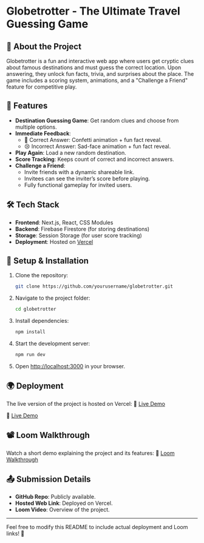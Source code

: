 # Globetrotter - The Ultimate Travel Guessing Game

## 🧩 About the Project
Globetrotter is a fun and interactive web app where users get cryptic clues about famous destinations and must guess the correct location. Upon answering, they unlock fun facts, trivia, and surprises about the place. The game includes a scoring system, animations, and a "Challenge a Friend" feature for competitive play.

## 🔹 Features
- **Destination Guessing Game**: Get random clues and choose from multiple options.
- **Immediate Feedback**:
  - 🎉 Correct Answer: Confetti animation + fun fact reveal.
  - 😢 Incorrect Answer: Sad-face animation + fun fact reveal.
- **Play Again**: Load a new random destination.
- **Score Tracking**: Keeps count of correct and incorrect answers.
- **Challenge a Friend**:
  - Invite friends with a dynamic shareable link.
  - Invitees can see the inviter’s score before playing.
  - Fully functional gameplay for invited users.

## 🛠️ Tech Stack
- **Frontend**: Next.js, React, CSS Modules
- **Backend**: Firebase Firestore (for storing destinations)
- **Storage**: Session Storage (for user score tracking)
- **Deployment**: Hosted on [Vercel](#deployment-link)

## 🚀 Setup & Installation
1. Clone the repository:
   ```sh
   git clone https://github.com/yourusername/globetrotter.git
   ```
2. Navigate to the project folder:
   ```sh
   cd globetrotter
   ```
3. Install dependencies:
   ```sh
   npm install
   ```
4. Start the development server:
   ```sh
   npm run dev
   ```
5. Open [http://localhost:3000](http://localhost:3000) in your browser.

## 🌍 Deployment
The live version of the project is hosted on Vercel:
🔗 [Live Demo](https://globetrotter-rho.vercel.app/)

🔗 [Live Demo](https://globetrotter-ayush-goels-projects-1a398090.vercel.app/)

## 📽️ Loom Walkthrough
Watch a short demo explaining the project and its features:
🎥 [Loom Walkthrough](#loom-link)

## 📤 Submission Details
- **GitHub Repo**: Publicly available.
- **Hosted Web Link**: Deployed on Vercel.
- **Loom Video**: Overview of the project.

---

Feel free to modify this README to include actual deployment and Loom links! 🚀

